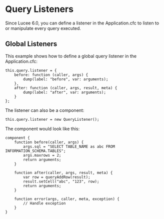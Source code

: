<!--
{
  "title": "Query Listeners",
  "id": "query-listeners",
  "since": "6.0",
  "description": "Learn how to define query listeners in Lucee. This guide demonstrates how to set up global query listeners in the Application.cfc file to listen to or manipulate every query executed. Examples include defining listeners directly in Application.cfc and using a component as a query listener.",
  "keywords": [
    "query",
    "listener",
    "Lucee",
    "Application.cfc",
    "component"
  ],
  "categories": [
    "query"
  ],
  "related": [
    "tag-query"
  ]
}
-->

# Query Listeners

Since Lucee 6.0, you can define a listener in the Application.cfc to listen to or manipulate every query executed.

## Global Listeners

This example shows how to define a global query listener in the Application.cfc:

```lucee
this.query.listener = {
    before: function (caller, args) {
        dump(label: "before", var: arguments);
    },
    after: function (caller, args, result, meta) {
        dump(label: "after", var: arguments);
    }
};
```

The listener can also be a component:

```lucee
this.query.listener = new QueryListener();
```

The component would look like this:

```lucee
component {
    function before(caller, args) {
        args.sql = "SELECT TABLE_NAME as abc FROM INFORMATION_SCHEMA.TABLES";
        args.maxrows = 2;
        return arguments;
    }

    function after(caller, args, result, meta) {
        var row = queryAddRow(result);
        result.setCell("abc", "123", row);
        return arguments;
    }

    function error(args, caller, meta, exception) {
        // Handle exception
    }
}
```
